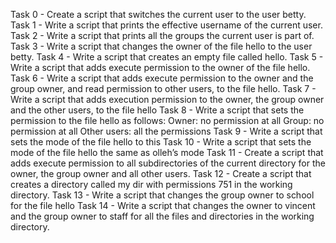 Task 0 - Create a script that switches the current user to the user betty.
Task 1 - Write a script that prints the effective username of the current user.
Task 2 - Write a script that prints all the groups the current user is part of.
Task 3 - Write a script that changes the owner of the file hello to the user betty.
Task 4 - Write a script that creates an empty file called hello.
Task 5 - Write a script that adds execute permission to the owner of the file hello.
Task 6 - Write a script that adds execute permission to the owner and the group owner, and read permission to other users, to the file hello.
Task 7 - Write a script that adds execution permission to the owner, the group owner and the other users, to the file hello
Task 8 - Write a script that sets the permission to the file hello as follows:
Owner: no permission at all
Group: no permission at all
Other users: all the permissions
Task 9 - Write a script that sets the mode of the file hello to this
Task 10 - Write a script that sets the mode of the file hello the same as olleh’s mode
Task 11 - Create a script that adds execute permission to all subdirectories of the current directory for the owner, the group owner and all other users.
Task 12 - Create a script that creates a directory called my dir with permissions 751 in the working directory.
Task 13 - Write a script that changes the group owner to school for the file hello
Task 14 - Write a script that changes the owner to vincent and the group owner to staff for all the files and directories in the working directory. 

